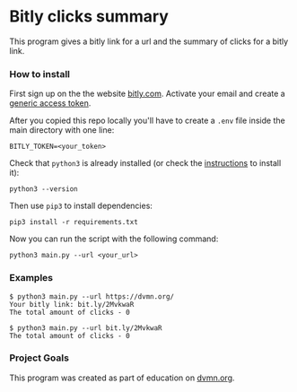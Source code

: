 # Bitly clicks summary

This program gives a bitly link for a url and the summary of clicks for a bitly link.

### How to install

First sign up on the the website [bitly.com](https://bitly.com/). Activate your email and create 
a [generic access token](https://support.bitly.com/hc/en-us/articles/230647907-How-do-I-find-my-OAuth-access-token-).

After you copied this repo locally you'll have to create a `.env` file inside the main directory with one line:
```
BITLY_TOKEN=<your_token>
```

Check that `python3` is already installed (or check the [instructions](https://realpython.com/installing-python/#macos-mac-os-x) to install it):
```
python3 --version
```
Then use `pip3` to install dependencies:
```
pip3 install -r requirements.txt
```

Now you can run the script with the following command:
```
python3 main.py --url <your_url>
```

### Examples
```console
$ python3 main.py --url https://dvmn.org/
Your bitly link: bit.ly/2MvkwaR
The total amount of clicks - 0
```

```console
$ python3 main.py --url bit.ly/2MvkwaR 
The total amount of clicks - 0
```

### Project Goals

This program was created as part of education on [dvmn.org](https://dvmn.org/).